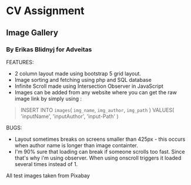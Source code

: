 # CV Assignment 
## Image Gallery
### By Erikas Blidnyj for Adveitas

FEATURES:

* 2 column layout made using bootstrap 5 grid layout.
* Image sorting and fetching using php and SQL database
* Infinite Scroll made using Intersection Observer in JavaScript
* Images can be added from any website where you can get the raw image link by simply using :

>INSERT INTO `images`(
>    `img_name`,
>    `img_author`,
>    `img_path`
>)
>VALUES(
>    'inputName',
>    'inputAuthor',
>   'input-Path'
>)

BUGS:
* Layout sometimes breaks on screens smaller than 425px - this occurs when author name is longer than image containter.
* I'm 90% sure that loading can break if someone scrolls too fast. Since that's why i'm using observer. When using onscroll triggers it loaded several times instead of 1.

All test images taken from Pixabay
